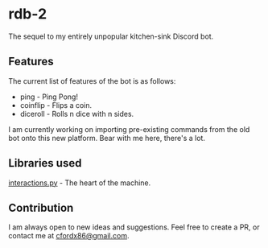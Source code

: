 # rdb-2

The sequel to my entirely unpopular kitchen-sink Discord bot.

## Features

The current list of features of the bot is as follows:

- ping - Ping Pong!
- coinflip - Flips a coin.
- diceroll - Rolls n dice with n sides.

I am currently working on importing pre-existing commands from the old bot onto this new platform. Bear with me here, there's a lot.

## Libraries used

[interactions.py](https://github.com/interactions-py/interactions.py) - The heart of the machine.

## Contribution

I am always open to new ideas and suggestions. Feel free to create a PR, or contact me at cfordx86@gmail.com.
